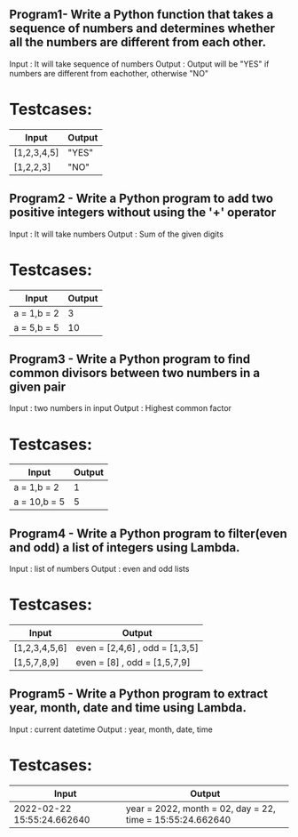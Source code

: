 ## Program1- Write a Python function that takes a sequence of numbers and determines whether all the numbers are different from each other.

Input : It will take sequence of numbers
Output : Output will be "YES" if numbers are different from eachother, otherwise "NO"

# Testcases:

| Input | Output |
| ----- | ------ |
| [1,2,3,4,5] | "YES" |
| [1,2,2,3] | "NO" |


## Program2 - Write a Python program to add two positive integers without using the '+' operator

Input : It will take numbers
Output : Sum of the given digits

# Testcases:

| Input | Output |
| ----- | ------ |
|  a = 1,b = 2 | 3 |
| a = 5,b = 5 | 10 |


## Program3 - Write a Python program to find common divisors between two numbers in a given pair

Input : two numbers in input
Output : Highest common factor

# Testcases:

| Input | Output |
| ----- | ------ |
|  a = 1,b = 2 | 1 |
| a = 10,b = 5 | 5 |


## Program4 - Write a Python program to filter(even and odd) a list of integers using Lambda.

Input : list of numbers
Output : even and odd lists

# Testcases:

| Input | Output |
| ----- | ------ |
| [1,2,3,4,5,6] | even = [2,4,6] , odd = [1,3,5] |
| [1,5,7,8,9] | even = [8] , odd = [1,5,7,9] |


## Program5 - Write a Python program to extract year, month, date and time using Lambda.

Input : current datetime
Output : year, month, date, time

# Testcases:

| Input | Output |
| ----- | ------ |
| 2022-02-22 15:55:24.662640 | year = 2022, month = 02, day = 22, time = 15:55:24.662640 |
